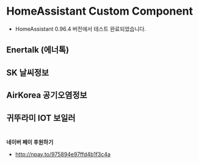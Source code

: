 # HomeAssistant Custom Component

* HomeAssistant 0.96.4 버전에서 테스트 완료되었습니다.

## Enertalk (에너톡)

## SK 날씨정보

## AirKorea 공기오염정보

## 귀뚜라미 IOT 보일러


#
**네이버 페이 후원하기**
- http://npay.to/975894e97ffd4b1f3c4a
